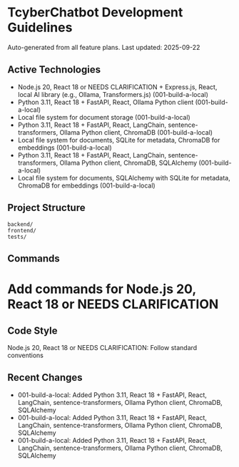 # TcyberChatbot Development Guidelines

Auto-generated from all feature plans. Last updated: 2025-09-22

## Active Technologies
- Node.js 20, React 18 or NEEDS CLARIFICATION + Express.js, React, local AI library (e.g., Ollama, Transformers.js) (001-build-a-local)
- Python 3.11, React 18 + FastAPI, React, Ollama Python client (001-build-a-local)
- Local file system for document storage (001-build-a-local)
- Python 3.11, React 18 + FastAPI, React, LangChain, sentence-transformers, Ollama Python client, ChromaDB (001-build-a-local)
- Local file system for documents, SQLite for metadata, ChromaDB for embeddings (001-build-a-local)
- Python 3.11, React 18 + FastAPI, React, LangChain, sentence-transformers, Ollama Python client, ChromaDB, SQLAlchemy (001-build-a-local)
- Local file system for documents, SQLAlchemy with SQLite for metadata, ChromaDB for embeddings (001-build-a-local)

## Project Structure
```
backend/
frontend/
tests/
```

## Commands
# Add commands for Node.js 20, React 18 or NEEDS CLARIFICATION

## Code Style
Node.js 20, React 18 or NEEDS CLARIFICATION: Follow standard conventions

## Recent Changes
- 001-build-a-local: Added Python 3.11, React 18 + FastAPI, React, LangChain, sentence-transformers, Ollama Python client, ChromaDB, SQLAlchemy
- 001-build-a-local: Added Python 3.11, React 18 + FastAPI, React, LangChain, sentence-transformers, Ollama Python client, ChromaDB, SQLAlchemy
- 001-build-a-local: Added Python 3.11, React 18 + FastAPI, React, LangChain, sentence-transformers, Ollama Python client, ChromaDB, SQLAlchemy

<!-- MANUAL ADDITIONS START -->
<!-- MANUAL ADDITIONS END -->
